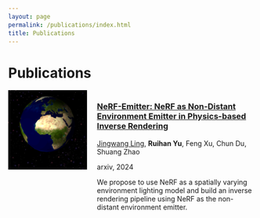```yaml
---
layout: page
permalink: /publications/index.html
title: Publications
---
```


# Publications
<div style="display:flex; flex-direction:row; margin-bottom:20px;">
  <div style="flex:1; margin-right:20px;">
    <img src="/teaser/NeRF_emitter.gif" alt="NeRF_emitter">
  </div>
  <div style="flex:2;">
    <h3>
        <a href="https://nerfemitterpbir.github.io/">NeRF-Emitter: NeRF as Non-Distant Environment Emitter in Physics-based Inverse Rendering</a>
    </h3>
    <p><a href="https://gerwang.github.io/">Jingwang Ling</a>, <b>Ruihan Yu</b>, Feng Xu, Chun Du, Shuang Zhao</p>
    <p>arxiv, 2024</p>
    <p>We propose to use NeRF as a spatially varying environment lighting model and build an inverse rendering pipeline using NeRF as the non-distant environment emitter.</p>
  </div>
</div>